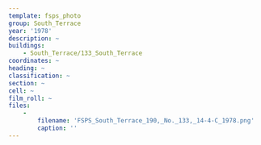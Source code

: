 ```yaml
---
template: fsps_photo
group: South_Terrace
year: '1978'
description: ~
buildings:
    - South_Terrace/133_South_Terrace
coordinates: ~
heading: ~
classification: ~
section: ~
cell: ~
film_roll: ~
files:
    -
        filename: 'FSPS_South_Terrace_190,_No._133,_14-4-C_1978.png'
        caption: ''
---
```

